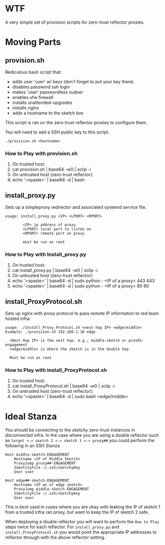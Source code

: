 # WTF

A very simple set of provision scripts for zero-trust reflector proxies.

# Moving Parts

## provision.sh

Rediculous bash script that:
* adds user 'user' w/ keys (don't forget to put your key there)
* disables password ssh login
* makes 'user' passwordless sudoer
* enables ufw firewall
* installs unattended-upgrades
* installs nginx
* adds a hostname to the sketch box

This script is ran on the zero-trust reflector proxies to configure them.

You will need to add a SSH public key to this script.

```
./provision.sh <hostname>
```
### How to Play with provision.sh

1. On trusted host:
  1. cat provision.sh | base64 -w0 | xclip -i
1. On untrusted host (zero-trust reflector):
  1. echo '\<xpaste\>' | base64 -d | bash <hostname>

## install_proxy.py

Sets up a simpleproxy redirector and associated systemd service file.

```
usage: install_proxy.py <IP> <LPORT> <RPORT>

        <IP> ip address of proxy
        <LPORT> local port to listen on
        <RPORT> remote port on proxy

        must be run as root
```

### How to Play with Install_proxy.py

1. On trusted host:
  1. cat install_proxy.py | base64 -w0 | xclip -i
1. On untrusted host (zero-trust reflector):
  1. echo '\<xpaste\>' | base64 -d | sudo python - \<IP of a proxy\> 443 443
  1. echo '\<xpaste\>' | base64 -d | sudo python - \<IP of a proxy\> 80 80

## install_ProxyProtocol.sh

Sets up nginx with proxy protocol to pass remote IP information to red team hosted infra

```
usage: ./install_Proxy_Protocol.sh <next hop IP> <edge/middle>
Example: ./provision.sh 192.168.1.10 edge

  <Next Hop IP> is the next hop. e.g.; middle-sketch or prox01-engagement
  <edge/middle> is where the sketch is in the double hop

  Must be run as root
```

### How to Play with install_ProxyProtocol.sh

1. On trusted host:
  1. cat install_ProxyProtocol.sh | base64 -w0 | xclip -i
1. On untrusted host (zero-trust reflector):
  1. echo '\<xpaste\>' | base64 -d | sudo bash <next hop ip> <edge/middle>

# Ideal Stanza

You should be connecting to the sketchy zero-trust instances in disconnected infra. In the case where you are using a double reflector such as `target <-> sketch 2 <-> sketch 1 <-> proxy##` you could perform the following in an SSH Stanza

```
Host middle-sketch-ENGAGEMENT
    Hostname <IP of Middle Sketch>
    ProxyJump proxy##-ENGAGEMENT
    IdentityFile ~/.ssh/sketchyKey
    User user

Host edge##-sketch-ENGAGEMENT
    Hostname <IP an of edge sketch>
    ProxyJump middle-sketch-ENGAGEMENT
    IdentityFile ~/.ssh/sketchyKey
    User user
```

This is best used in cases where you are okay with leaking the IP of sketch 1 from a trusted infra ran proxy, but want to keep the IP of sketch 2 safe.

When deploying a double reflector you will want to perform the `How to Play` steps twice for each reflector. For `install_proxy.py` and `install_ProxyProtocol.sh` you would point the appropriate IP addresses to reflector through with the above reflector setting.
